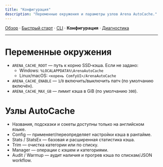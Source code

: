 ```yaml
---
title: "Конфигурация"
description: "Переменные окружения и параметры узлов Arena AutoCache."
---
```


[Обзор](index.md) · [Быстрый старт](quickstart.md) · [CLI](cli.md) · **Конфигурация** · [Диагностика](troubleshooting.md)

---

# Переменные окружения

- `ARENA_CACHE_ROOT` — путь к корню SSD‑кэша. Если не задано:
  - Windows: `%LOCALAPPDATA%\ArenaAutoCache`
  - Linux/macOS: `<корень ComfyUI>/ArenaAutoCache`
- `ARENA_CACHE_ENABLE` — `1`/`0` включить/выключить патч (по умолчанию включён).
- `ARENA_CACHE_MAX_GB` — лимит кэша в GiB (по умолчанию `300`).

# Узлы AutoCache
- Названия, подсказки и сокеты доступны только на английском языке.
- Config — применяет/переопределяет настройки кэша в рантайме.
- Stats / StatsEx — базовая и расширенная статистика кэша.
- Trim — очистка категории или по списку.
- Manager — операции с кэшем и категориями.
- Audit / Warmup — аудит наличия и прогрев кэша по спискам/JSON workflow.

